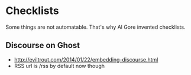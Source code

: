 # Checklists

Some things are not automatable. That's why Al Gore invented checklists. 

## Discourse on Ghost

- http://eviltrout.com/2014/01/22/embedding-discourse.html
- RSS url is /rss by default now though

